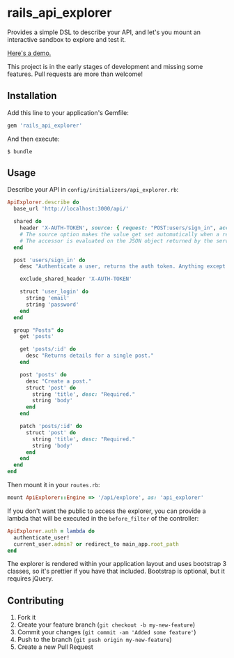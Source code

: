 # rails_api_explorer

Provides a simple DSL to describe your API, and let's you mount an interactive sandbox to explore and test it.

[Here's a demo.](http://rails-api-explorer.herokuapp.com)

This project is in the early stages of development and missing some features. Pull requests are more than welcome!

## Installation

Add this line to your application's Gemfile:

```ruby
gem 'rails_api_explorer'
```

And then execute:

    $ bundle

## Usage

Describe your API in `config/initializers/api_explorer.rb`:

```ruby
ApiExplorer.describe do
  base_url 'http://localhost:3000/api/'

  shared do
    header 'X-AUTH-TOKEN', source: { request: "POST:users/sign_in", accessor: "['auth_token']"}
    # The source option makes the value get set automatically when a request to the given url succeeds.
    # The accessor is evaluated on the JSON object returned by the server.
  end

  post 'users/sign_in' do
    desc "Authenticate a user, returns the auth token. Anything except blank values will work for this example."

    exclude_shared_header 'X-AUTH-TOKEN'

    struct 'user_login' do
      string 'email'
      string 'password'
    end
  end

  group "Posts" do
    get 'posts'

    get 'posts/:id' do
      desc "Returns details for a single post."
    end

    post 'posts' do
      desc "Create a post."
      struct 'post' do
        string 'title', desc: "Required."
        string 'body'
      end
    end

    patch 'posts/:id' do
      struct 'post' do
        string 'title', desc: "Required."
        string 'body'
      end
    end
  end
end
```

Then mount it in your `routes.rb`:

```ruby
mount ApiExplorer::Engine => '/api/explore', as: 'api_explorer'
```


If you don't want the public to access the explorer, you can provide a lambda that will be executed in the `before_filter` of the controller:

```ruby
ApiExplorer.auth = lambda do
  authenticate_user!
  current_user.admin? or redirect_to main_app.root_path
end
```

The explorer is rendered within your application layout and uses bootstrap 3 classes, so it's prettier if you have that included.
Bootstrap is optional, but it requires jQuery.

## Contributing

1. Fork it
2. Create your feature branch (`git checkout -b my-new-feature`)
3. Commit your changes (`git commit -am 'Added some feature'`)
4. Push to the branch (`git push origin my-new-feature`)
5. Create a new Pull Request

